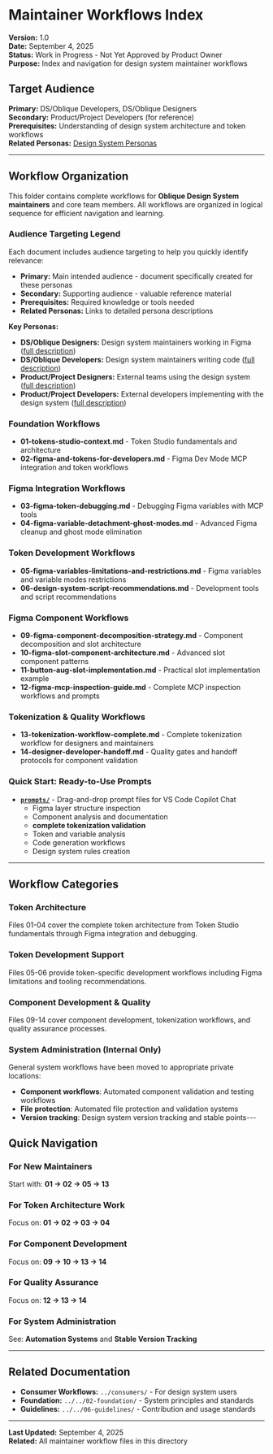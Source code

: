 # Maintainer Workflows Index
**Version:** 1.0  
**Date:** September 4, 2025  
**Status:** Work in Progress - Not Yet Approved by Product Owner  
**Purpose:** Index and navigation for design system maintainer workflows

## **Target Audience**
**Primary:** DS/Oblique Developers, DS/Oblique Designers  
**Secondary:** Product/Project Developers (for reference)  
**Prerequisites:** Understanding of design system architecture and token workflows  
**Related Personas:** [Design System Personas](../../02-foundation/02-personas.md)

---

## Workflow Organization

This folder contains complete workflows for **Oblique Design System maintainers** and core team members. All workflows are organized in logical sequence for efficient navigation and learning.

### **Audience Targeting Legend**

Each document includes audience targeting to help you quickly identify relevance:

- **Primary:** Main intended audience - document specifically created for these personas
- **Secondary:** Supporting audience - valuable reference material
- **Prerequisites:** Required knowledge or tools needed
- **Related Personas:** Links to detailed persona descriptions

**Key Personas:**
- **DS/Oblique Designers:** Design system maintainers working in Figma ([full description](../../02-foundation/02-personas.md#11-dsobl))
- **DS/Oblique Developers:** Design system maintainers writing code ([full description](../../02-foundation/02-personas.md#12-dsobl))
- **Product/Project Designers:** External teams using the design system ([full description](../../02-foundation/02-personas.md#21-product))
- **Product/Project Developers:** External developers implementing with the design system ([full description](../../02-foundation/02-personas.md#23-product))

### Foundation Workflows
- **01-tokens-studio-context.md** - Token Studio fundamentals and architecture
- **02-figma-and-tokens-for-developers.md** - Figma Dev Mode MCP integration and token workflows

### Figma Integration Workflows
- **03-figma-token-debugging.md** - Debugging Figma variables with MCP tools
- **04-figma-variable-detachment-ghost-modes.md** - Advanced Figma cleanup and ghost mode elimination

### Token Development Workflows
- **05-figma-variables-limitations-and-restrictions.md** - Figma variables and variable modes restrictions
- **06-design-system-script-recommendations.md** - Development tools and script recommendations

### Figma Component Workflows
- **09-figma-component-decomposition-strategy.md** - Component decomposition and slot architecture
- **10-figma-slot-component-architecture.md** - Advanced slot component patterns
- **11-button-aug-slot-implementation.md** - Practical slot implementation example
- **12-figma-mcp-inspection-guide.md** - Complete MCP inspection workflows and prompts

### Tokenization & Quality Workflows
- **13-tokenization-workflow-complete.md** - Complete tokenization workflow for designers and maintainers
- **14-designer-developer-handoff.md** - Quality gates and handoff protocols for component validation

### **Quick Start:** Ready-to-Use Prompts
- **[`prompts/`](./prompts/)** - Drag-and-drop prompt files for VS Code Copilot Chat
  - Figma layer structure inspection
  - Component analysis and documentation
  - **complete tokenization validation**
  - Token and variable analysis
  - Code generation workflows
  - Design system rules creation

---

## Workflow Categories

### Token Architecture
Files 01-04 cover the complete token architecture from Token Studio fundamentals through Figma integration and debugging.

### Token Development Support
Files 05-06 provide token-specific development workflows including Figma limitations and tooling recommendations.

### Component Development & Quality
Files 09-14 cover component development, tokenization workflows, and quality assurance processes.

### System Administration (Internal Only)
General system workflows have been moved to appropriate private locations:
- **Component workflows**: Automated component validation and testing workflows
- **File protection**: Automated file protection and validation systems
- **Version tracking**: Design system version tracking and stable points---

## Quick Navigation

### For New Maintainers
Start with: **01 → 02 → 05 → 13**

### For Token Architecture Work  
Focus on: **01 → 02 → 03 → 04**

### For Component Development
Focus on: **09 → 10 → 13 → 14**

### For Quality Assurance
Focus on: **12 → 13 → 14**

### For System Administration
See: **Automation Systems** and **Stable Version Tracking**

---

## Related Documentation

- **Consumer Workflows:** `../consumers/` - For design system users
- **Foundation:** `../../02-foundation/` - System principles and standards
- **Guidelines:** `../../06-guidelines/` - Contribution and usage standards

---

**Last Updated:** September 4, 2025  
**Related:** All maintainer workflow files in this directory
